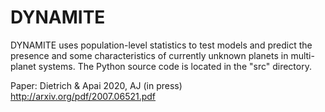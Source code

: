 # DYNAMITE

DYNAMITE uses population-level statistics to test models and predict the presence and some characteristics of currently unknown planets in multi-planet systems. The Python source code is located in the "src" directory.

Paper: Dietrich & Apai 2020, AJ (in press)
http://arxiv.org/pdf/2007.06521.pdf
